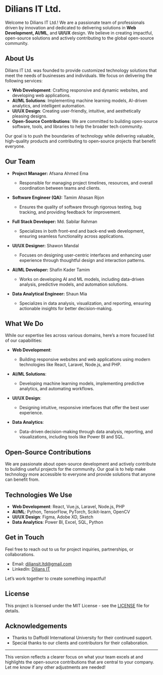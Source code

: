 # Dilians IT Ltd.

Welcome to Dilians IT Ltd.! We are a passionate team of professionals driven by innovation and dedicated to delivering solutions in **Web Development, AI/ML**, and **UI/UX** design. We believe in creating impactful, open-source solutions and actively contributing to the global open-source community.
## About Us

Dilians IT Ltd. was founded to provide customized technology solutions that meet the needs of businesses and individuals. We focus on delivering the following services:
- **Web Development**: Crafting responsive and dynamic websites, and developing web applications.
- **AI/ML Solutions**: Implementing machine learning models, AI-driven analytics, and intelligent automation.
- **UI/UX Design**: Creating user-friendly, intuitive, and aesthetically pleasing designs.
- **Open-Source Contributions**: We are committed to building open-source software, tools, and libraries to help the broader tech community.

Our goal is to push the boundaries of technology while delivering valuable, high-quality products and contributing to open-source projects that benefit everyone.

## Our Team

- **Project Manager:** Afsana Ahmed Ema  
  - Responsible for managing project timelines, resources, and overall coordination between teams and clients.
  
- **Software Engineer (QA):** Tamim Ahasan Rijon  
  - Ensures the quality of software through rigorous testing, bug tracking, and providing feedback for improvement.
  
- **Full Stack Developer:** Md. Sabilar Rahman  
  - Specializes in both front-end and back-end web development, ensuring seamless functionality across applications.

- **UI/UX Designer:** Shawon Mandal  
  - Focuses on designing user-centric interfaces and enhancing user experience through thoughtful design and interaction patterns.

- **AI/ML Developer:** Shafin Kader Tamim  
  - Works on developing AI and ML models, including data-driven analysis, predictive models, and automation solutions.

- **Data Analytical Engineer:** Shaun Mia  
  - Specializes in data analysis, visualization, and reporting, ensuring actionable insights for better decision-making.

## What We Do

While our expertise lies across various domains, here’s a more focused list of our capabilities:

- **Web Development**: 
  - Building responsive websites and web applications using modern technologies like React, Laravel, Node.js, and PHP.
  
- **AI/ML Solutions**: 
  - Developing machine learning models, implementing predictive analytics, and automating workflows.
  
- **UI/UX Design**: 
  - Designing intuitive, responsive interfaces that offer the best user experience.

- **Data Analytics**: 
  - Data-driven decision-making through data analysis, reporting, and visualizations, including tools like Power BI and SQL.

## Open-Source Contributions

We are passionate about open-source development and actively contribute to building useful projects for the community. Our goal is to help make technology more accessible to everyone and provide solutions that anyone can benefit from.

## Technologies We Use

- **Web Development**: React, Vue.js, Laravel, Node.js, PHP
- **AI/ML**: Python, TensorFlow, PyTorch, Scikit-learn, OpenCV
- **UI/UX Design**: Figma, Adobe XD, Sketch
- **Data Analytics**: Power BI, Excel, SQL, Python

## Get in Touch

Feel free to reach out to us for project inquiries, partnerships, or collaborations.

- Email: [diliansit.ltd@gmail.com](mailto:diliansit.ltd@gmail.com)  
- LinkedIn: [Dilians IT](https://www.linkedin.com/company/diliansit)

Let’s work together to create something impactful!

## License

This project is licensed under the MIT License - see the [LICENSE](LICENSE) file for details.

## Acknowledgements

- Thanks to Daffodil International University for their continued support.
- Special thanks to our clients and contributors for their collaboration.

---

This version reflects a clearer focus on what your team excels at and highlights the open-source contributions that are central to your company. Let me know if any other adjustments are needed!
